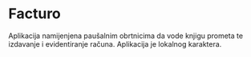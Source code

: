 # Facturo
Aplikacija namijenjena paušalnim obrtnicima da vode knjigu prometa te izdavanje i evidentiranje računa. Aplikacija je lokalnog karaktera.
